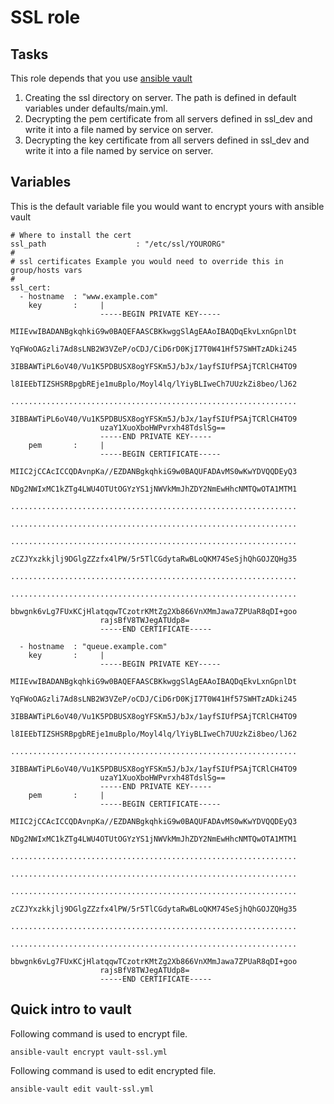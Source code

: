 # SSL role 

##  Tasks

This role depends that you use [ansible vault](http://docs.ansible.com/playbooks_vault.html)

1. Creating the ssl directory on server. The path is defined in default variables under defaults/main.yml.
2. Decrypting the pem certificate from all servers defined in ssl_dev and write it into a file named by service on server.
3. Decrypting the key certificate from all servers defined in ssl_dev and write it into a file named by service on server.

## Variables

This is the default variable file you would want to encrypt yours with ansible vault

```
# Where to install the cert
ssl_path                    : "/etc/ssl/YOURORG"
#
# ssl certificates Example you would need to override this in group/hosts vars
#
ssl_cert:
  - hostname  : "www.example.com"
    key       :     |
                    -----BEGIN PRIVATE KEY-----
                    MIIEvwIBADANBgkqhkiG9w0BAQEFAASCBKkwggSlAgEAAoIBAQDqEkvLxnGpnlDt
                    YqFWoOAGzli7Ad8sLNB2W3VZeP/oCDJ/CiD6rD0KjI7T0W41Hf57SWHTzADki245
                    3IBBAWTiPL6oV40/Vu1K5PDBUSX8ogYFSKm5J/bJx/1ayfSIUfPSAjTCRlCH4TO9
                    l8IEEbTIZSHSRBpgbREje1muBplo/Moyl4lq/lYiyBLIweCh7UUzkZi8beo/lJ62
                    ................................................................
                    3IBBAWTiPL6oV40/Vu1K5PDBUSX8ogYFSKm5J/bJx/1ayfSIUfPSAjTCRlCH4TO9
                    uzaY1XuoXboHWPvrxh48TdslSg==
                    -----END PRIVATE KEY-----
    pem       :     |
                    -----BEGIN CERTIFICATE-----
                    MIIC2jCCAcICCQDAvnpKa//EZDANBgkqhkiG9w0BAQUFADAvMS0wKwYDVQQDEyQ3
                    NDg2NWIxMC1kZTg4LWU4OTUtOGYzYS1jNWVkMmJhZDY2NmEwHhcNMTQwOTA1MTM1
                    ................................................................
                    ................................................................
                    ................................................................
                    zCZJYxzkkjlj9DGlgZZzfx4lPW/5r5TlCGdytaRwBLoQKM74SeSjhQhGOJZQHg35
                    ................................................................
                    ................................................................
                    bbwgnk6vLg7FUxKCjHlatqqwTCzotrKMtZg2Xb866VnXMmJawa7ZPUaR8qDI+goo
                    rajsBfV8TWJegATUdp8=
                    -----END CERTIFICATE-----

  - hostname  : "queue.example.com"
    key       :     |
                    -----BEGIN PRIVATE KEY-----
                    MIIEvwIBADANBgkqhkiG9w0BAQEFAASCBKkwggSlAgEAAoIBAQDqEkvLxnGpnlDt
                    YqFWoOAGzli7Ad8sLNB2W3VZeP/oCDJ/CiD6rD0KjI7T0W41Hf57SWHTzADki245
                    3IBBAWTiPL6oV40/Vu1K5PDBUSX8ogYFSKm5J/bJx/1ayfSIUfPSAjTCRlCH4TO9
                    l8IEEbTIZSHSRBpgbREje1muBplo/Moyl4lq/lYiyBLIweCh7UUzkZi8beo/lJ62
                    ................................................................
                    3IBBAWTiPL6oV40/Vu1K5PDBUSX8ogYFSKm5J/bJx/1ayfSIUfPSAjTCRlCH4TO9
                    uzaY1XuoXboHWPvrxh48TdslSg==
                    -----END PRIVATE KEY-----
    pem       :     |
                    -----BEGIN CERTIFICATE-----
                    MIIC2jCCAcICCQDAvnpKa//EZDANBgkqhkiG9w0BAQUFADAvMS0wKwYDVQQDEyQ3
                    NDg2NWIxMC1kZTg4LWU4OTUtOGYzYS1jNWVkMmJhZDY2NmEwHhcNMTQwOTA1MTM1
                    ................................................................
                    ................................................................
                    ................................................................
                    zCZJYxzkkjlj9DGlgZZzfx4lPW/5r5TlCGdytaRwBLoQKM74SeSjhQhGOJZQHg35
                    ................................................................
                    ................................................................
                    bbwgnk6vLg7FUxKCjHlatqqwTCzotrKMtZg2Xb866VnXMmJawa7ZPUaR8qDI+goo
                    rajsBfV8TWJegATUdp8=
                    -----END CERTIFICATE-----
```

## Quick intro to vault

Following command is used to encrypt file.

    ansible-vault encrypt vault-ssl.yml

Following command is used to edit encrypted file.

    ansible-vault edit vault-ssl.yml


